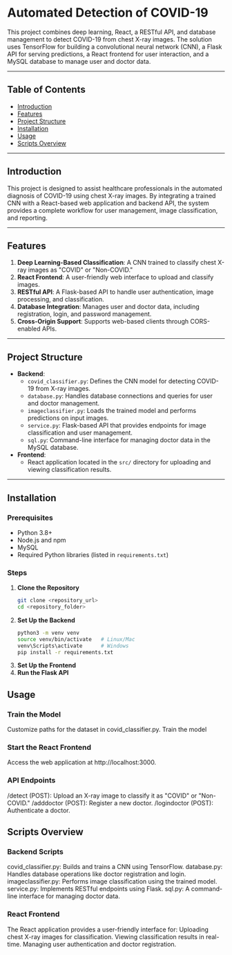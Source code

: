 # Automated Detection of COVID-19

This project combines deep learning, React, a RESTful API, and database management to detect COVID-19 from chest X-ray images. The solution uses TensorFlow for building a convolutional neural network (CNN), a Flask API for serving predictions, a React frontend for user interaction, and a MySQL database to manage user and doctor data.

---

## Table of Contents
- [Introduction](#introduction)
- [Features](#features)
- [Project Structure](#project-structure)
- [Installation](#installation)
- [Usage](#usage)
- [Scripts Overview](#scripts-overview)
---

## Introduction

This project is designed to assist healthcare professionals in the automated diagnosis of COVID-19 using chest X-ray images. By integrating a trained CNN with a React-based web application and backend API, the system provides a complete workflow for user management, image classification, and reporting.

---

## Features

1. **Deep Learning-Based Classification**: A CNN trained to classify chest X-ray images as "COVID" or "Non-COVID."
2. **React Frontend**: A user-friendly web interface to upload and classify images.
3. **RESTful API**: A Flask-based API to handle user authentication, image processing, and classification.
4. **Database Integration**: Manages user and doctor data, including registration, login, and password management.
5. **Cross-Origin Support**: Supports web-based clients through CORS-enabled APIs.

---

## Project Structure

- **Backend**:
  - `covid_classifier.py`: Defines the CNN model for detecting COVID-19 from X-ray images.
  - `database.py`: Handles database connections and queries for user and doctor management.
  - `imageclassifier.py`: Loads the trained model and performs predictions on input images.
  - `service.py`: Flask-based API that provides endpoints for image classification and user management.
  - `sql.py`: Command-line interface for managing doctor data in the MySQL database.
- **Frontend**:
  - React application located in the `src/` directory for uploading and viewing classification results.

---

## Installation

### Prerequisites
- Python 3.8+
- Node.js and npm
- MySQL
- Required Python libraries (listed in `requirements.txt`)

### Steps
1. **Clone the Repository**
   ```bash
   git clone <repository_url>
   cd <repository_folder>
2. **Set Up the Backend**
    ```bash
    python3 -m venv venv
    source venv/bin/activate   # Linux/Mac
    venv\Scripts\activate      # Windows
    pip install -r requirements.txt
3. **Set Up the Frontend**
4. **Run the Flask API**

## Usage
### Train the Model
Customize paths for the dataset in covid_classifier.py.
Train the model
### Start the React Frontend
Access the web application at http://localhost:3000.
### API Endpoints
/detect (POST): Upload an X-ray image to classify it as "COVID" or "Non-COVID."
/adddoctor (POST): Register a new doctor.
/logindoctor (POST): Authenticate a doctor.


## Scripts Overview
### Backend Scripts
covid_classifier.py: Builds and trains a CNN using TensorFlow.
database.py: Handles database operations like doctor registration and login.
imageclassifier.py: Performs image classification using the trained model.
service.py: Implements RESTful endpoints using Flask.
sql.py: A command-line interface for managing doctor data.
### React Frontend
The React application provides a user-friendly interface for:
Uploading chest X-ray images for classification.
Viewing classification results in real-time.
Managing user authentication and doctor registration.